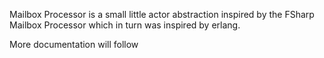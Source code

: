 Mailbox Processor is a small little actor abstraction inspired by the FSharp Mailbox Processor which in turn was inspired by erlang.

More documentation will follow